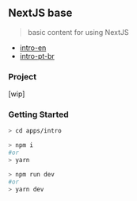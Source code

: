 ## NextJS base

> basic content for using NextJS

- [intro-en](./intro-en.md)
- [intro-pt-br](intro-pt-br.md)

### Project
[wip]

### Getting Started
```sh
> cd apps/intro

> npm i
#or
> yarn

> npm run dev
#or
> yarn dev
```